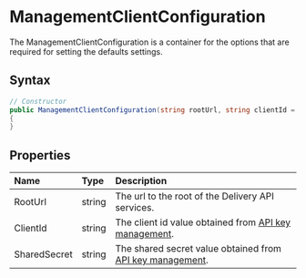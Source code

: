 # ManagementClientConfiguration

The ManagementClientConfiguration is a container for the options that are required for setting the defaults settings.

## Syntax

```cs
// Constructor
public ManagementClientConfiguration(string rootUrl, string clientId = null, string sharedSecret = null)
{
}

```

## Properties

| Name | Type | Description |
| :--- | :--- | :---------- |
| RootUrl | string | The url to the root of the Delivery API services. |
| ClientId | string | The client id value obtained from [API key management](https://zenhub.zengenti.com/Contensis/9/kb/content-types-and-entries/api-keys/api-key-overview.aspx). |
| SharedSecret | string | The shared secret value obtained from [API key management](https://zenhub.zengenti.com/Contensis/9/kb/content-types-and-entries/api-keys/api-key-overview.aspx). |